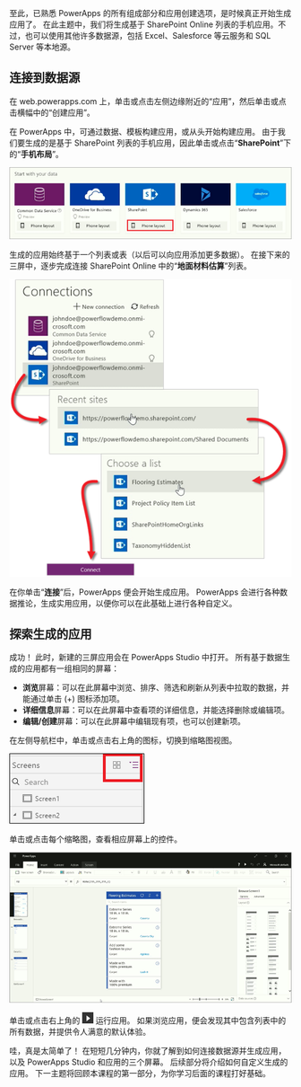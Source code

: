 至此，已熟悉 PowerApps 的所有组成部分和应用创建选项，是时候真正开始生成应用了。 在此主题中，我们将生成基于 SharePoint Online 列表的手机应用。不过，也可以使用其他许多数据源，包括 Excel、Salesforce 等云服务和 SQL Server 等本地源。

## <a name="connect-to-a-data-source"></a>连接到数据源
在 web.powerapps.com 上，单击或点击左侧边缘附近的“应用”，然后单击或点击横幅中的“创建应用”。

在 PowerApps 中，可通过数据、模板构建应用，或从头开始构建应用。 由于我们要生成的是基于 SharePoint 列表的手机应用，因此单击或点击“**SharePoint**”下的“**手机布局**”。

![基于 SharePoint 列表的手机应用](./media/learning-create-first-app-powerapps/generate-sharepoint-phone.png)

生成的应用始终基于一个列表或表（以后可以向应用添加更多数据）。 在接下来的三屏中，逐步完成连接 SharePoint Online 中的“**地面材料估算**”列表。

![连接 SharePoint Online 列表](./media/learning-create-first-app-powerapps/generate-connect-list.png)

在你单击“**连接**”后，PowerApps 便会开始生成应用。 PowerApps 会进行各种数据推论，生成实用应用，以便你可以在此基础上进行各种自定义。

## <a name="explore-the-generated-app"></a>探索生成的应用
成功！ 此时，新建的三屏应用会在 PowerApps Studio 中打开。 所有基于数据生成的应用都有一组相同的屏幕：

* **浏览**屏幕：可以在此屏幕中浏览、排序、筛选和刷新从列表中拉取的数据，并能通过单击 (+) 图标添加项。
* **详细信息**屏幕：可以在此屏幕中查看项的详细信息，并能选择删除或编辑项。
* **编辑/创建**屏幕：可以在此屏幕中编辑现有项，也可以创建新项。

在左侧导航栏中，单击或点击右上角的图标，切换到缩略图视图。 

![切换视图](./media/learning-create-first-app-powerapps/toggle-view.png)

单击或点击每个缩略图，查看相应屏幕上的控件。

![生成的应用](./media/learning-create-first-app-powerapps/generate-finished-app.png)

单击或点击右上角的 ![启动应用预览箭头](./media/learning-create-first-app-powerapps/f5-arrow-sm.png) 运行应用。 如果浏览应用，便会发现其中包含列表中的所有数据，并提供令人满意的默认体验。

哇，真是太简单了！ 在短短几分钟内，你就了解到如何连接数据源并生成应用，以及 PowerApps Studio 和应用的三个屏幕。 后续部分将介绍如何自定义生成的应用。 下一主题将回顾本课程的第一部分，为你学习后面的课程打好基础。

